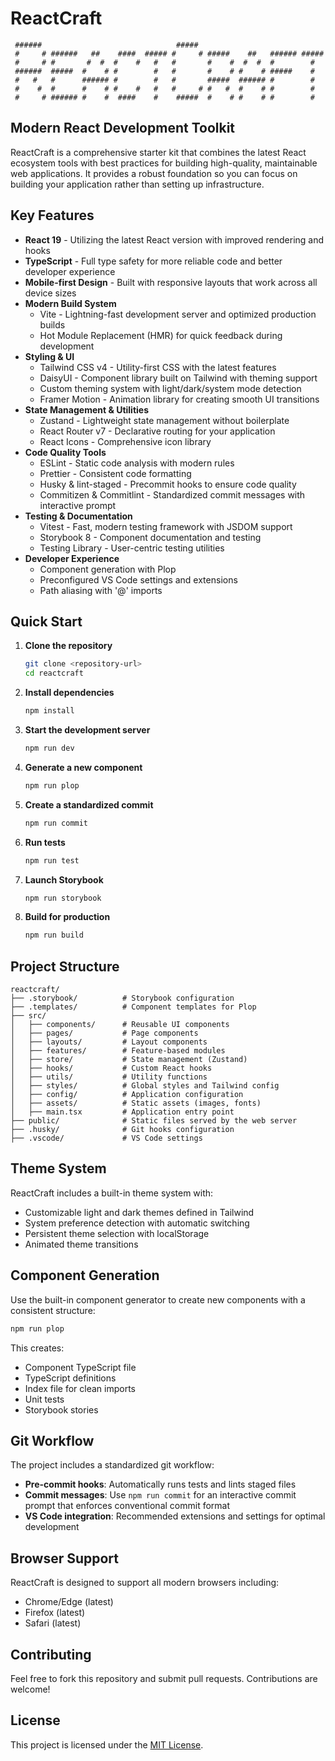 # ReactCraft

```
 ######                              #####
 #     # ######   ##    ####  ##### #     # #####    ##   ###### #####
 #     # #       #  #  #    #   #   #       #    #  #  #  #        #
 ######  #####  #    # #        #   #       #    # #    # #####    #
 #   #   #      ###### #        #   #       #####  ###### #        #
 #    #  #      #    # #    #   #   #     # #   #  #    # #        #
 #     # ###### #    #  ####    #    #####  #    # #    # #        #

```

## Modern React Development Toolkit

ReactCraft is a comprehensive starter kit that combines the latest React ecosystem tools with best practices for building high-quality, maintainable web applications. It provides a robust foundation so you can focus on building your application rather than setting up infrastructure.

## Key Features

- **React 19** - Utilizing the latest React version with improved rendering and hooks
- **TypeScript** - Full type safety for more reliable code and better developer experience
- **Mobile-first Design** - Built with responsive layouts that work across all device sizes
- **Modern Build System**
  - Vite - Lightning-fast development server and optimized production builds
  - Hot Module Replacement (HMR) for quick feedback during development
- **Styling & UI**
  - Tailwind CSS v4 - Utility-first CSS with the latest features
  - DaisyUI - Component library built on Tailwind with theming support
  - Custom theming system with light/dark/system mode detection
  - Framer Motion - Animation library for creating smooth UI transitions
- **State Management & Utilities**
  - Zustand - Lightweight state management without boilerplate
  - React Router v7 - Declarative routing for your application
  - React Icons - Comprehensive icon library
- **Code Quality Tools**
  - ESLint - Static code analysis with modern rules
  - Prettier - Consistent code formatting
  - Husky & lint-staged - Precommit hooks to ensure code quality
  - Commitizen & Commitlint - Standardized commit messages with interactive prompt
- **Testing & Documentation**
  - Vitest - Fast, modern testing framework with JSDOM support
  - Storybook 8 - Component documentation and testing
  - Testing Library - User-centric testing utilities
- **Developer Experience**
  - Component generation with Plop
  - Preconfigured VS Code settings and extensions
  - Path aliasing with '@' imports

## Quick Start

1. **Clone the repository**

   ```bash
   git clone <repository-url>
   cd reactcraft
   ```

2. **Install dependencies**

   ```bash
   npm install
   ```

3. **Start the development server**

   ```bash
   npm run dev
   ```

4. **Generate a new component**

   ```bash
   npm run plop
   ```

5. **Create a standardized commit**

   ```bash
   npm run commit
   ```

6. **Run tests**

   ```bash
   npm run test
   ```

7. **Launch Storybook**

   ```bash
   npm run storybook
   ```

8. **Build for production**

   ```bash
   npm run build
   ```

## Project Structure

```
reactcraft/
├── .storybook/          # Storybook configuration
├── .templates/          # Component templates for Plop
├── src/
│   ├── components/      # Reusable UI components
│   ├── pages/           # Page components
│   ├── layouts/         # Layout components
│   ├── features/        # Feature-based modules
│   ├── store/           # State management (Zustand)
│   ├── hooks/           # Custom React hooks
│   ├── utils/           # Utility functions
│   ├── styles/          # Global styles and Tailwind config
│   ├── config/          # Application configuration
│   ├── assets/          # Static assets (images, fonts)
│   ├── main.tsx         # Application entry point
├── public/              # Static files served by the web server
├── .husky/              # Git hooks configuration
├── .vscode/             # VS Code settings
```

## Theme System

ReactCraft includes a built-in theme system with:

- Customizable light and dark themes defined in Tailwind
- System preference detection with automatic switching
- Persistent theme selection with localStorage
- Animated theme transitions

## Component Generation

Use the built-in component generator to create new components with a consistent structure:

```bash
npm run plop
```

This creates:

- Component TypeScript file
- TypeScript definitions
- Index file for clean imports
- Unit tests
- Storybook stories

## Git Workflow

The project includes a standardized git workflow:

- **Pre-commit hooks**: Automatically runs tests and lints staged files
- **Commit messages**: Use `npm run commit` for an interactive commit prompt that enforces conventional commit format
- **VS Code integration**: Recommended extensions and settings for optimal development

## Browser Support

ReactCraft is designed to support all modern browsers including:

- Chrome/Edge (latest)
- Firefox (latest)
- Safari (latest)

## Contributing

Feel free to fork this repository and submit pull requests. Contributions are welcome!

## License

This project is licensed under the [MIT License](LICENSE).
